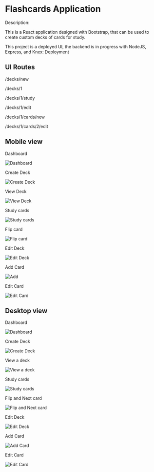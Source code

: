 # Flashcards Application

Description:

This is a React application designed with Bootstrap, that can be used to create custom decks of cards for study.

This project is a deployed UI, the backend is in progress with NodeJS, Express, and Knex: Deployment

## UI Routes

/decks/new

/decks/1

/decks/1/study

/decks/1/edit

/decks/1/cards/new

/decks/1/cards/2/edit

## Mobile view

Dashboard

![Dashboard](/front-end/public/images/Moblie-dashboard.png)

Create Deck

![Create Deck](/front-end/public/images/Mobile-create-deck.png)

View Deck

![View Deck](/front-end/public/images/Moblie-view-deck.png)

Study cards

![Study cards](/front-end/public/images/Mobile-study-cards.png)

Flip card

![Flip card](/front-end/public/images/Mobile-flip-card.png)

Edit Deck

![Edit Deck](/front-end/public/images/Mobile-edit-deck.png)

Add Card

![Add](/front-end/public/images/Mobile-add-card.png)

Edit Card

![Edit Card](/front-end/public/images/mobile-edit-card.png)

## Desktop view

Dashboard

![Dashboard](/front-end/public/images/Desktop-dashboard.png)

Create Deck

![Create Deck](/front-end/public/images/Desktop-create-deck.png)

View a deck

![View a deck](/front-end/public/images/Desktop-view-deck.png)

Study cards

![Study cards](/front-end/public/images/Desktop-study-cards.png)

Flip and Next card

![Flip and Next card](/front-end/public/images/desktop-next-card.png)

Edit Deck

![Edit Deck](/front-end/public/images/Desktop-edit-deck.png)

Add Card

![Add Card](/front-end/public/images/Desktop-add-card.png)

Edit Card

![Edit Card](/front-end/public/images/desktop-edit-card.png)

